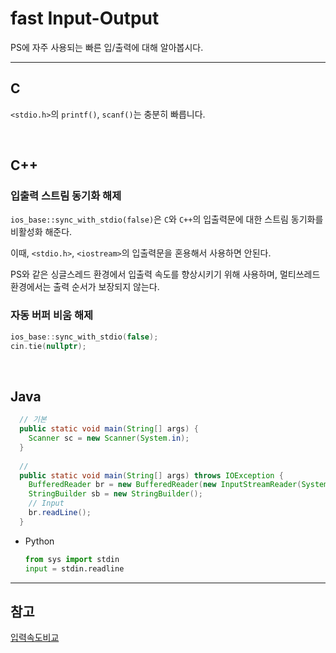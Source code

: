 # fast Input-Output
PS에 자주 사용되는 빠른 입/출력에 대해 알아봅시다.

<hr>

## C
  
```<stdio.h>```의 ```printf()```, ```scanf()```는 충분히 빠릅니다.
  
<br>

## C++

### 입출력 스트림 동기화 해제

```ios_base::sync_with_stdio(false)```은 ```C```와 ```C++```의 입출력문에 대한 스트림 동기화를 비활성화 해준다.
  
이때, ```<stdio.h>```, ```<iostream>```의 입출력문을 혼용해서 사용하면 안된다.
  
PS와 같은 싱글스레드 환경에서 입출력 속도를 향상시키기 위해 사용하며, 멀티쓰레드 환경에서는 출력 순서가 보장되지 않는다.

### 자동 버퍼 비움 해제


  
```cpp
ios_base::sync_with_stdio(false);
cin.tie(nullptr);
```


<br>


## Java
```java
  // 기본
  public static void main(String[] args) {
    Scanner sc = new Scanner(System.in);
  }
  
  //
  public static void main(String[] args) throws IOException {
    BufferedReader br = new BufferedReader(new InputStreamReader(System.in));
    StringBuilder sb = new StringBuilder();
    // Input
    br.readLine();
  }
```

+ Python
  ```python
  from sys import stdin
  input = stdin.readline
  ```

<hr>

## 참고
[입력속도비교](https://www.acmicpc.net/blog/view/56) 
